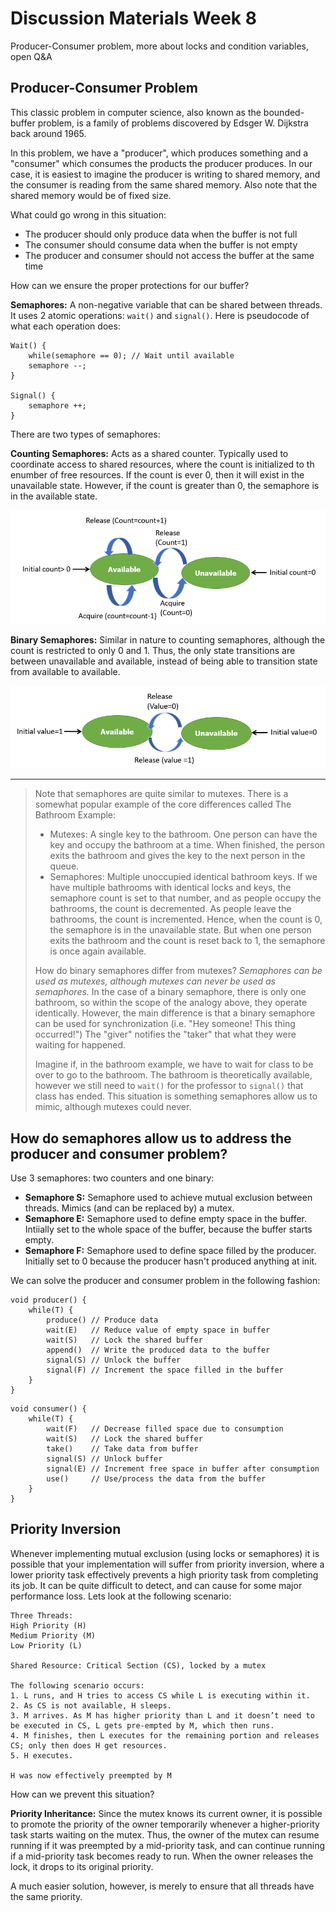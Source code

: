# Discussion Materials Week 8

Producer-Consumer problem, more about locks and condition variables, open Q&A

## Producer-Consumer Problem
This classic problem in computer science, also known as the bounded-buffer problem, is a family of problems discovered by Edsger W. Dijkstra back around 1965. 

In this problem, we have a "producer", which produces something and a "consumer" which consumes the products the producer produces. In our case, it is easiest to imagine the producer is writing to shared memory, and the consumer is reading from the same shared memory. Also note that the shared memory would be of fixed size.

What could go wrong in this situation:
* The producer should only produce data when the buffer is not full
* The consumer should consume data when the buffer is not empty
* The producer and consumer should not access the buffer at the same time

How can we ensure the proper protections for our buffer?

**Semaphores:** A non-negative variable that can be shared between threads. It uses 2 atomic operations: `wait()` and `signal()`. Here is pseudocode of what each operation does:
```
Wait() {
    while(semaphore == 0); // Wait until available
    semaphore --;
}

Signal() {
    semaphore ++;
}
```

There are two types of semaphores:

**Counting Semaphores:** Acts as a shared counter. Typically used to coordinate access to shared resources, where the count is initialized to th enumber of free resources. If the count is ever 0, then it will exist in the unavailable state. However, if the count is greater than 0, the semaphore is in the available state.

![](counter.png)

**Binary Semaphores:** Similar in nature to counting semaphores, although the count is restricted to only 0 and 1. Thus, the only state transitions are between unavailable and available, instead of being able to transition state from available to available. 

![](binary.png)

---
>Note that semaphores are quite similar to mutexes. There is a somewhat popular example of the core differences called The Bathroom Example:
>* Mutexes: A single key to the bathroom. One person can have the key and occupy the bathroom at a time. When finished, the person exits the bathroom and gives the key to the next person in the queue.
>* Semaphores: Multiple unoccupied identical bathroom keys. If we have multiple bathrooms with identical locks and keys, the semaphore count is set to that number, and as people occupy the bathrooms, the count is decremented. As people leave the bathrooms, the count is incremented. Hence, when the count is 0, the semaphore is in the unavailable state. But when one person exits the bathroom and the count is reset back to 1, the semaphore is once again available.
>
>How do binary semaphores differ from mutexes? *Semaphores can be used as mutexes, although mutexes can never be used as semaphores.* In the case of a binary semaphore, there is only one bathroom, so within the scope of the analogy above, they operate identically. However, the main difference is that a binary semaphore can be used for synchronization (i.e. "Hey someone! This thing occurred!") The "giver" notifies the "taker" that what they were waiting for happened. 
>
>Imagine if, in the bathroom example, we have to wait for class to be over to go to the bathroom. The bathroom is theoretically available, however we still need to `wait()` for the professor to `signal()` that class has ended. This situation is something semaphores allow us to mimic, although mutexes could never.

## How do semaphores allow us to address the producer and consumer problem?
Use 3 semaphores: two counters and one binary:
* **Semaphore S:** Semaphore used to achieve mutual exclusion between threads. Mimics (and can be replaced by) a mutex.
* **Semaphore E:** Semaphore used to define empty space in the buffer. Intiially set to the whole space of the buffer, because the buffer starts empty.
* **Semaphore F:** Semaphore used to define space filled by the producer. Initially set to 0 because the producer hasn't produced anything at init.

We can solve the producer and consumer problem in the following fashion:
```
void producer() {
    while(T) {
        produce() // Produce data
        wait(E)   // Reduce value of empty space in buffer
        wait(S)   // Lock the shared buffer
        append()  // Write the produced data to the buffer
        signal(S) // Unlock the buffer
        signal(F) // Increment the space filled in the buffer
    }
}
```

```
void consumer() {
    while(T) {
        wait(F)   // Decrease filled space due to consumption
        wait(S)   // Lock the shared buffer
        take()    // Take data from buffer
        signal(S) // Unlock buffer
        signal(E) // Increment free space in buffer after consumption
        use()     // Use/process the data from the buffer
    }
}
```

## Priority Inversion
Whenever implementing mutual exclusion (using locks or semaphores) it is possible that your implementation will suffer from priority inversion, where a lower priority task effectively prevents a high priority task from completing its job. It can be quite difficult to detect, and can cause for some major performance loss. Lets look at the following scenario:

```
Three Threads:
High Priority (H)
Medium Priority (M)
Low Priority (L)

Shared Resource: Critical Section (CS), locked by a mutex

The following scenario occurs:
1. L runs, and H tries to access CS while L is executing within it.
2. As CS is not available, H sleeps.
3. M arrives. As M has higher priority than L and it doesn’t need to be executed in CS, L gets pre-empted by M, which then runs.
4. M finishes, then L executes for the remaining portion and releases CS; only then does H get resources.
5. H executes.

H was now effectively preempted by M
```

How can we prevent this situation?

**Priority Inheritance:** Since the mutex knows its current owner, it is possible to promote the priority of the owner temporarily whenever a higher-priority task starts waiting on the mutex. Thus, the owner of the mutex can resume running if it was preempted by a mid-priority task, and can continue running if a mid-priority task becomes ready to run. When the owner releases the lock, it drops to its original priority.

A much easier solution, however, is merely to ensure that all threads have the same priority.
